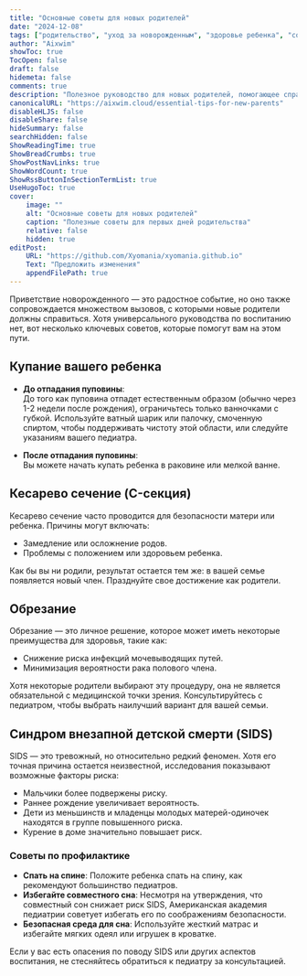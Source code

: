 ```yaml
---
title: "Основные советы для новых родителей"
date: "2024-12-08"
tags: ["родительство", "уход за новорожденным", "здоровье ребенка", "советы для родителей"]
author: "Aixwim"
showToc: true
TocOpen: false
draft: false
hidemeta: false
comments: true
description: "Полезное руководство для новых родителей, помогающее справиться с трудностями ухода за новорожденным."
canonicalURL: "https://aixwim.cloud/essential-tips-for-new-parents"
disableHLJS: false
disableShare: false
hideSummary: false
searchHidden: false
ShowReadingTime: true
ShowBreadCrumbs: true
ShowPostNavLinks: true
ShowWordCount: true
ShowRssButtonInSectionTermList: true
UseHugoToc: true
cover:
    image: ""
    alt: "Основные советы для новых родителей"
    caption: "Полезные советы для первых дней родительства"
    relative: false
    hidden: true
editPost:
    URL: "https://github.com/Xyomania/xyomania.github.io"
    Text: "Предложить изменения"
    appendFilePath: true
---
```


Приветствие новорожденного — это радостное событие, но оно также сопровождается множеством вызовов, с которыми новые родители должны справиться. Хотя универсального руководства по воспитанию нет, вот несколько ключевых советов, которые помогут вам на этом пути.

<!--more-->

## Купание вашего ребенка

- **До отпадания пуповины**:  
  До того как пуповина отпадет естественным образом (обычно через 1-2 недели после рождения), ограничьтесь только ванночками с губкой. Используйте ватный шарик или палочку, смоченную спиртом, чтобы поддерживать чистоту этой области, или следуйте указаниям вашего педиатра.

- **После отпадания пуповины**:  
  Вы можете начать купать ребенка в раковине или мелкой ванне.

## Кесарево сечение (C-секция)

Кесарево сечение часто проводится для безопасности матери или ребенка. Причины могут включать:

- Замедление или осложнение родов.  
- Проблемы с положением или здоровьем ребенка.

Как бы вы ни родили, результат остается тем же: в вашей семье появляется новый член. Празднуйте свое достижение как родители.

## Обрезание

Обрезание — это личное решение, которое может иметь некоторые преимущества для здоровья, такие как:

- Снижение риска инфекций мочевыводящих путей.  
- Минимизация вероятности рака полового члена.

Хотя некоторые родители выбирают эту процедуру, она не является обязательной с медицинской точки зрения. Консультируйтесь с педиатром, чтобы выбрать наилучший вариант для вашей семьи.

## Синдром внезапной детской смерти (SIDS)

SIDS — это тревожный, но относительно редкий феномен. Хотя его точная причина остается неизвестной, исследования показывают возможные факторы риска:

- Мальчики более подвержены риску.  
- Раннее рождение увеличивает вероятность.  
- Дети из меньшинств и младенцы молодых матерей-одиночек находятся в группе повышенного риска.  
- Курение в доме значительно повышает риск.

### Советы по профилактике

- **Спать на спине**: Положите ребенка спать на спину, как рекомендуют большинство педиатров.  
- **Избегайте совместного сна**: Несмотря на утверждения, что совместный сон снижает риск SIDS, Американская академия педиатрии советует избегать его по соображениям безопасности.  
- **Безопасная среда для сна**: Используйте жесткий матрас и избегайте мягких одеял или игрушек в кроватке.

Если у вас есть опасения по поводу SIDS или других аспектов воспитания, не стесняйтесь обратиться к педиатру за консультацией.

